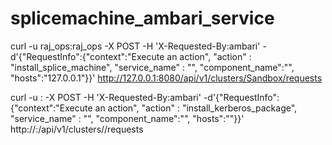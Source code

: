 # splicemachine_ambari_service




curl -u raj_ops:raj_ops -X POST -H 'X-Requested-By:ambari' -d'{"RequestInfo":{"context":"Execute an action", "action" : "install_splice_machine", "service_name" : "", "component_name":"", "hosts":"127.0.0.1"}}' http://127.0.0.1:8080/api/v1/clusters/Sandbox/requests




curl -u <username>:<password> -X POST -H 'X-Requested-By:ambari' -d'{"RequestInfo":{"context":"Execute an action", "action" : "install_kerberos_package", "service_name" : "", "component_name":"", "hosts":"<comma-separated-hosts>"}}' http://<ambari-host>:<ambari-port>/api/v1/clusters/<cluster-name>/requests